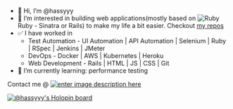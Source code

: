 - 👋 Hi, I’m @hassyyy
- 👀 I’m interested in building web applications(mostly based on ![Ruby](https://cdn.emojidex.com/emoji/ldpi/Ruby.png )  Ruby - Sinatra or Rails) to make my life a bit easier. Checkout [my repos](https://github.com/hassyyy?tab=repositories&q=&type=&language=ruby)
- ✅ I have worked in
  - Test Automation - UI Automation | API Automation | Selenium | Ruby | RSpec | Jenkins | JMeter
  - DevOps - Docker | AWS | Kubernetes | Heroku  
  - Web Development - Rails | HTML | JS | CSS | Git
- 🌱 I’m currently learning: performance testing

Contact me @
[![enter image description here](https://img.shields.io/badge/LinkedIn-0077B5?style=for-the-badge&logo=linkedin&logoColor=white)](https://www.linkedin.com/in/mohamed-asan-n)

[![@hassyyy's Holopin board](https://holopin.io/api/user/board?user=hassyyy)](https://holopin.io/@hassyyy)
